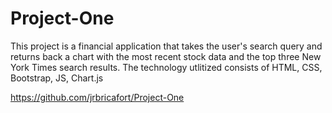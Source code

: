# Project-One

This project is a financial application that takes the user's search query and returns back a chart with the most recent stock data and the top three New York Times search results. The technology utlitized consists of HTML, CSS, Bootstrap, JS, Chart.js

https://github.com/jrbricafort/Project-One
